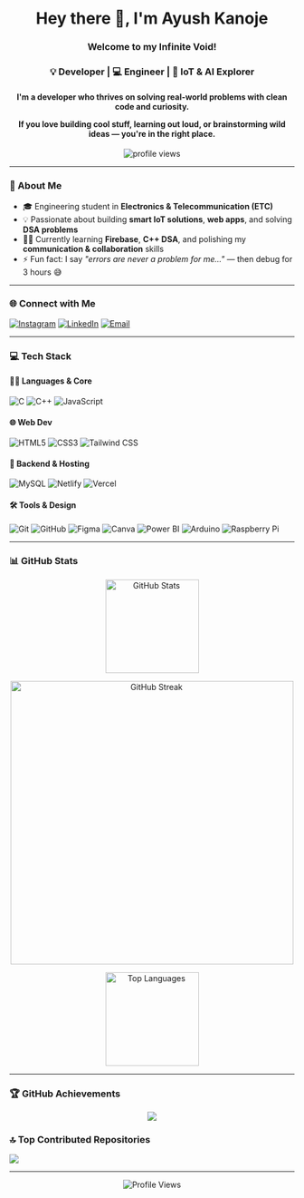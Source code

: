 <!-- Profile README for Ayush Kanoje -->

<h1 align="center">Hey there 👋, I'm Ayush Kanoje</h1>
<h3 align="center">Welcome to my Infinite Void!</h3>
<h3 align="center">💡 Developer | 💻 Engineer | 🚀 IoT & AI Explorer</h3>
<h4 align="center">I'm a developer who thrives on solving real-world problems with clean code and curiosity.

If you love building cool stuff, learning out loud, or brainstorming wild ideas — you're in the right place.
</h4>

<p align="center">
  <img src="https://komarev.com/ghpvc/?username=Ayush-Kanoje&label=Profile%20Views&color=6C63FF&style=flat-square" alt="profile views"/>
</p>



---

### 🧠 About Me

- 🎓 Engineering student in **Electronics & Telecommunication (ETC)**
- 💡 Passionate about building **smart IoT solutions**, **web apps**, and solving **DSA problems**
- 🧑‍💻 Currently learning **Firebase**, **C++ DSA**, and polishing my **communication & collaboration** skills
- ⚡ Fun fact: I say *"errors are never a problem for me..."* — then debug for 3 hours 😅

---

### 🌐 Connect with Me
[![Instagram](https://img.shields.io/badge/Instagram-E4405F?style=flat&logo=instagram&logoColor=white)](https://instagram.com/ayuxh.k11)
[![LinkedIn](https://img.shields.io/badge/LinkedIn-0077B5?style=flat&logo=linkedin&logoColor=white)](https://www.linkedin.com/in/ayushkanoje11/)
[![Email](https://img.shields.io/badge/Gmail-D14836?style=flat&logo=gmail&logoColor=white)](mailto:ayushkanoje056@gmail.com)

---

### 💻 Tech Stack

#### 👨‍💻 Languages & Core
![C](https://img.shields.io/badge/C-00599C?style=flat&logo=c&logoColor=white)
![C++](https://img.shields.io/badge/C++-00599C?style=flat&logo=c%2B%2B&logoColor=white)
![JavaScript](https://img.shields.io/badge/JavaScript-323330?style=flat&logo=javascript&logoColor=F7DF1E)

#### 🌐 Web Dev
![HTML5](https://img.shields.io/badge/HTML5-E34F26?style=flat&logo=html5&logoColor=white)
![CSS3](https://img.shields.io/badge/CSS3-1572B6?style=flat&logo=css3&logoColor=white)
![Tailwind CSS](https://img.shields.io/badge/Tailwind_CSS-38B2AC?style=flat&logo=tailwind-css&logoColor=white)

#### 🔗 Backend & Hosting
![MySQL](https://img.shields.io/badge/MySQL-4479A1?style=flat&logo=mysql&logoColor=white)
![Netlify](https://img.shields.io/badge/Netlify-00C7B7?style=flat&logo=netlify&logoColor=white)
![Vercel](https://img.shields.io/badge/Vercel-000000?style=flat&logo=vercel&logoColor=white)

#### 🛠️ Tools & Design
![Git](https://img.shields.io/badge/Git-F05033?style=flat&logo=git&logoColor=white)
![GitHub](https://img.shields.io/badge/GitHub-121011?style=flat&logo=github&logoColor=white)
![Figma](https://img.shields.io/badge/Figma-F24E1E?style=flat&logo=figma&logoColor=white)
![Canva](https://img.shields.io/badge/Canva-00C4CC?style=flat&logo=canva&logoColor=white)
![Power BI](https://img.shields.io/badge/Power_BI-F2C811?style=flat&logo=powerbi&logoColor=black)
![Arduino](https://img.shields.io/badge/Arduino_Uno-00979D?style=flat&logo=arduino&logoColor=white)
![Raspberry Pi](https://img.shields.io/badge/Raspberry_Pi-C51A4A?style=flat&logo=raspberry-pi&logoColor=white)

---

### 📊 GitHub Stats

<p align="center">
  <img src="https://github-readme-stats.vercel.app/api?username=Ayush-Kanoje&theme=algolia&show_icons=true&hide_border=false&count_private=true" alt="GitHub Stats" height="165" /> </p>

 <p align="center"> 
<img src="https://github-readme-streak-stats-eight.vercel.app?user=Ayush-Kanoje&theme=algolia&hide_border=false" alt="GitHub Streak" width="500" />
</p>

<p align="center">
  <img src="https://github-readme-stats.vercel.app/api/top-langs/?username=Ayush-Kanoje&theme=algolia&hide_border=false&layout=compact&langs_count=6" alt="Top Languages" height="165" />
</p>


---

### 🏆 GitHub Achievements

<p align="center">
  <img src="https://github-profile-trophy.vercel.app/?username=Ayush-Kanoje&theme=radical&no-bg=false&no-frame=false&margin-w=4" />
</p>

### 🔝 Top Contributed Repositories
![](https://github-contributor-stats.vercel.app/api?username=Ayush-Kanoje&limit=5&theme=dark&combine_all_yearly_contributions=true)

---
<p align="center">
  <img src="https://komarev.com/ghpvc/?username=ayush-kanoje&label=Visitors&color=0e75b6&style=for-the-badge" alt="Profile Views"/>
</p>



<!-- Created using GPRM | https://gprm.itsvg.in -->
